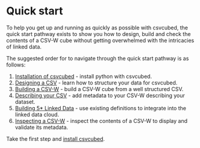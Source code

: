# Quick start

To help you get up and running as quickly as possible with csvcubed, the quick start pathway exists to show you how to design, build and check the contents of a CSV-W cube without getting overwhelmed with the intricacies of linked data.

The suggested order for to navigate through the quick start pathway is as follows:

1. [Installation of csvcubed](./installation.md) - install python with csvcubed.
2. [Designing a CSV](./designing-csv.md) - learn how to structure your data for csvcubed.
3. [Building a CSV-W](./build.md) - build a CSV-W cube from a well structured CSV.
4. [Describing your CSV](./describing-csv.md) - add metadata to your CSV-W describing your dataset.
5. [Building 5* Linked Data](./linking-data.md) - use existing definitions to integrate into the linked data cloud.
6. [Inspecting a CSV-W](./inspect.md) - inspect the contents of a CSV-W to display and validate its metadata.

Take the first step and [install csvcubed](./installation.md).
